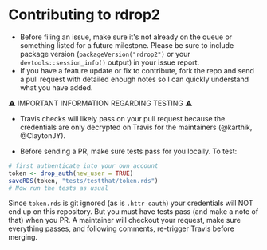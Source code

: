 
# Contributing to rdrop2


* Before filing an issue, make sure it's not already on the queue or something listed for a future milestone. Please be sure to include package version (`packageVersion("rdrop2")` or your `devtools::session_info()` output) in your issue report.
*  If you have a feature update or fix to contribute, fork the repo and send a pull request with detailed enough notes so I can quickly understand what you have added. 

⚠ IMPORTANT INFORMATION REGARDING TESTING ⚠ 

- Travis checks will likely pass on your pull request because the credentials are only decrypted on Travis for the maintainers (@karthik, @ClaytonJY). 

- Before sending a PR, make sure tests pass for you locally. To test:

```r
# first authenticate into your own account
token <- drop_auth(new_user = TRUE)
saveRDS(token, "tests/testthat/token.rds")
# Now run the tests as usual
```

Since `token.rds` is git ignored (as is `.httr-oauth`) your credentials will NOT end up on this repository. But you must have tests pass (and make a note of that) when you PR. A maintainer will checkout your request, make sure everything passes, and following comments, re-trigger Travis before merging.


